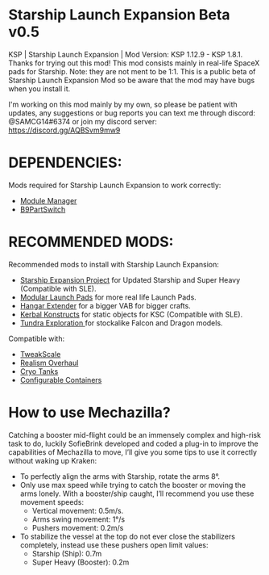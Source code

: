# Starship Launch Expansion Beta v0.5
KSP | Starship Launch Expansion | Mod Version: KSP 1.12.9 - KSP 1.8.1. 
Thanks for trying out this mod! This mod consists mainly in real-life SpaceX pads for Starship. Note: they are not ment to be 1:1. 
This is a public beta of Starship Launch Expansion Mod so be aware that the mod may have bugs when you install it.

I'm working on this mod mainly by my own, so please be patient with updates, any suggestions or bug reports you can text me through discord: @SAMCG14#6374 or join my discord server: https://discord.gg/AQBSvm9mw9

# DEPENDENCIES:
Mods required for Starship Launch Expansion to work correctly:
- [Module Manager](https://forum.kerbalspaceprogram.com/index.php?/topic/50533-18x-112x-module-manager-421-august-1st-2021-locked-inside-edition/)
- [B9PartSwitch](https://forum.kerbalspaceprogram.com/index.php?/topic/140541-1112-b9partswitch-v2180-march-17/)

# RECOMMENDED MODS:
Recommended mods to install with Starship Launch Expansion:
- [Starship Expansion Project](https://github.com/Kari1407/Starship-Expansion-Project) for Updated Starship and Super Heavy (Compatible with SLE).
- [Modular Launch Pads](https://forum.kerbalspaceprogram.com/index.php?/topic/173008-181-112x-modular-launch-pads-v220-launch-clamps-evolved-real-style-launch-bases-and-towers-5-july-2021/) for more real life Launch Pads.
- [Hangar Extender](https://forum.kerbalspaceprogram.com/index.php?/topic/162790-19x-hangar-extender-extended/) for a bigger VAB for bigger crafts.
- [Kerbal Konstructs](https://forum.kerbalspaceprogram.com/index.php?/topic/151818-181-kerbal-konstructs-18115-15dec2019/) for static objects for KSC (Compatible with SLE).
- [Tundra Exploration ](https://forum.kerbalspaceprogram.com/index.php?/topic/166915-112x-tundra-exploration-v500-june-9th-restockalike-spacex-falcon-9-crew-dragon-xl-and-starship/) for stockalike Falcon and Dragon models.

Compatible with:
- [TweakScale](https://forum.kerbalspaceprogram.com/index.php?/topic/179030-144/)
- [Realism Overhaul](https://forum.kerbalspaceprogram.com/index.php?/topic/155700-1101-realism-overhaul-v1430-27-jul-2021/)
- [Cryo Tanks](https://forum.kerbalspaceprogram.com/index.php?/topic/195042-112x-cryotanks-liquid-hydrogen-storage-and-management-july-23-2021/)
- [Configurable Containers](https://forum.kerbalspaceprogram.com/index.php?/topic/150104-19-110-configurable-containers/)

# How to use Mechazilla?
Catching a booster mid-flight could be an immensely complex and high-risk task to do, luckily SofieBrink developed and coded a plug-in to improve the capabilities of Mechazilla to move, I’ll give you some tips to use it correctly without waking up Kraken:
- To perfectly align the arms with Starship, rotate the arms 8°.
- Only use max speed while trying to catch the booster or moving the arms lonely. With a booster/ship caught, I’ll recommend you use these movement speeds:
	- Vertical movement: 0.5m/s.  
	- Arms swing movement: 1°/s
	- Pushers movement: 0.2m/s
- To stabilize the vessel at the top do not ever close the stabilizers completely, instead use these pushers open limit values:
	- Starship (Ship): 0.7m
	- Super Heavy (Booster): 0.2m

